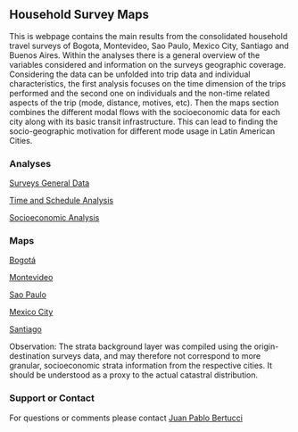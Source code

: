 ## Household Survey Maps

This is webpage contains the main results from the consolidated household travel surveys of Bogota, Montevideo, Sao Paulo, Mexico City, Santiago and Buenos Aires. Within the analyses there is a general overview of the variables considered and information on the surveys geographic coverage. Considering the data can be unfolded into trip data and individual characteristics, the first analysis focuses on the time dimension of the trips performed and the second one on individuals and the non-time related aspects of the trip (mode, distance, motives, etc). 
Then the maps section combines the different modal flows with the socioeconomic data for each city along with its basic transit infrastructure. This can lead to finding the socio-geographic motivation for different mode usage in Latin American Cities. 

### Analyses

[Surveys General Data](https://jpchomp.github.io/LAC-Household-Travel-Surveys-Report/01_descriptive.html)

[Time and Schedule Analysis](https://jpchomp.github.io/LAC-Household-Travel-Surveys-Report/02_Time_analysis.html)

[Socioeconomic Analysis](https://jpchomp.github.io/LAC-Household-Travel-Surveys-Report/04_socioeconomic_analysis.html)

### Maps

[Bogotá](https://jpchomp.github.io/LAC-Household-Travel-Surveys-Report/Bogota_flow_lines.html)

[Montevideo](https://jpchomp.github.io/LAC-Household-Travel-Surveys-Report/Montevideo_flow_lines.html)

[Sao Paulo](https://jpchomp.github.io/LAC-Household-Travel-Surveys-Report/SanPablo_flow_lines.html)

[Mexico City](https://jpchomp.github.io/LAC-Household-Travel-Surveys-Report/Mexico_flow_lines.html)

[Santiago](https://jpchomp.github.io/LAC-Household-Travel-Surveys-Report/Santiago_flow_lines.html)

Observation: The strata background layer was compiled using the origin-destination surveys data, and may therefore not correspond to more granular, socioeconomic strata information from the respective cities. It should be understood as a proxy to the actual catastral distribution. 

### Support or Contact

For questions or comments please contact [Juan Pablo Bertucci](juanpablo222@gmail.com)

